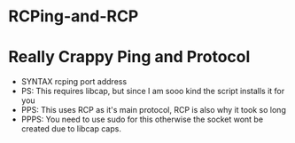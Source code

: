 # RCPing-and-RCP
# Really Crappy Ping and Protocol
* SYNTAX rcping port address
* PS: This requires libcap, but since I am sooo kind the script installs it for you
* PPS: This uses RCP as it's main protocol, RCP is also why it took so long
* PPPS: You need to use sudo for this otherwise the socket wont be created due to libcap caps.
